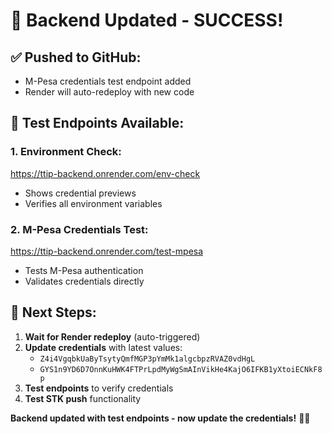 # 🎉 Backend Updated - SUCCESS!

## ✅ **Pushed to GitHub:**
- M-Pesa credentials test endpoint added
- Render will auto-redeploy with new code

## 🧪 **Test Endpoints Available:**

### 1. **Environment Check:**
https://ttip-backend.onrender.com/env-check
- Shows credential previews
- Verifies all environment variables

### 2. **M-Pesa Credentials Test:**
https://ttip-backend.onrender.com/test-mpesa
- Tests M-Pesa authentication
- Validates credentials directly

## 🔄 **Next Steps:**
1. **Wait for Render redeploy** (auto-triggered)
2. **Update credentials** with latest values:
   - `Z4i4VgqbkUaByTsytyQmfMGP3pYmMk1algcbpzRVAZ0vdHgL`
   - `GYS1n9YD6D7OnnKuHWK4FTPrLpdMyWgSmAInVikHe4KajO6IFKB1yXtoiECNkF8p`
3. **Test endpoints** to verify credentials
4. **Test STK push** functionality

**Backend updated with test endpoints - now update the credentials!** 🎉📱